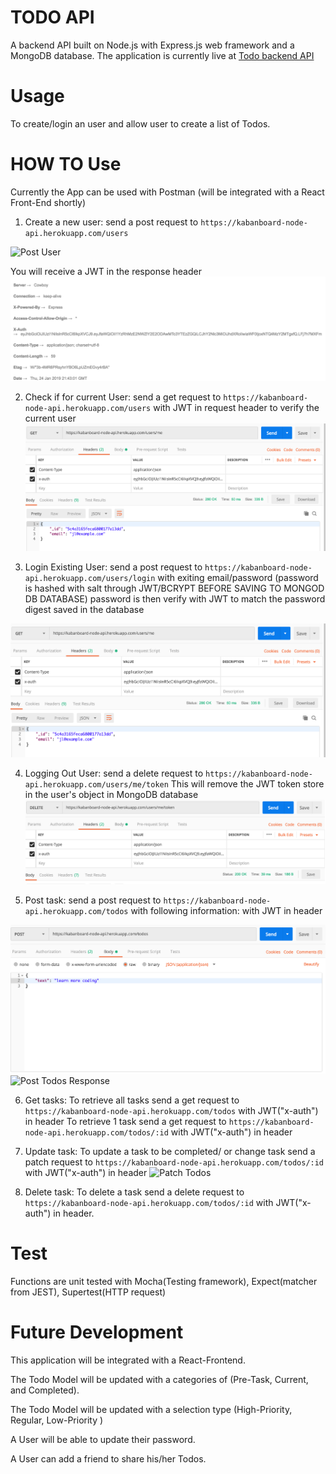 # TODO API

A backend API built on Node.js with Express.js web framework and a MongoDB database.
The application is currently live at
[Todo backend API](https://kabanboard-node-api.herokuapp.com/ "Google's Homepage")

# Usage

To create/login an user and allow user to create a list of Todos.


# HOW TO Use

Currently the App can be used with Postman (will be integrated with a React Front-End shortly)
1. Create a new user:
send a post request to `https://kabanboard-node-api.herokuapp.com/users`

![Post User](https://github.com/jyl0725/node-node-todo-api/blob/master/blob/asset/post:user.png)

You will receive a JWT in the response header
![Post User](https://github.com/jyl0725/node-todo-api/blob/master/asset/x-auth.png)

2. Check if for current User:
send a get request to `https://kabanboard-node-api.herokuapp.com/users`
with JWT in request header to verify the current user
![Check User](https://github.com/jyl0725/node-todo-api/blob/master/asset/check-user.png)

3. Login Existing User:
send a post request to `https://kabanboard-node-api.herokuapp.com/users/login`
with exiting email/password (password is hashed with salt through JWT/BCRYPT BEFORE SAVING TO MONGOD DB DATABASE)
password is then verify with JWT to match the password digest saved in the database

![Login User](https://github.com/jyl0725/node-todo-api/blob/master/asset/check-user.png)

4. Logging Out User:
send a delete request to `https://kabanboard-node-api.herokuapp.com/users/me/token`
This will remove the JWT token store in the user's object in MongoDB database
![LogOut User](https://github.com/jyl0725/node-todo-api/blob/master/asset/logout-user.png)

5. Post task:
send a post request to `https://kabanboard-node-api.herokuapp.com/todos` with following information:
with JWT in header

![Post Todos](https://github.com/jyl0725/node-todo-api/blob/master/asset/post-todos.png)
![Post Todos Response](https://github.com/jyl0725/node-todo-api/blob/master/asset/post-todos-response.png)

6. Get tasks:
To retrieve all  tasks send a get request to `https://kabanboard-node-api.herokuapp.com/todos` with JWT("x-auth") in header
To retrieve 1 task send a get request to `https://kabanboard-node-api.herokuapp.com/todos/:id` with JWT("x-auth") in header

7. Update task:
To update a task to be completed/ or change task send a patch request to `https://kabanboard-node-api.herokuapp.com/todos/:id` with JWT("x-auth") in header
![Patch Todos](https://github.com/jyl0725/node-todo-api/blob/master/asset/patch-todogits.png)

8. Delete task:
To delete a task send a delete request to `https://kabanboard-node-api.herokuapp.com/todos/:id` with JWT("x-auth") in header.

# Test
  Functions are unit tested with Mocha(Testing framework), Expect(matcher from JEST), Supertest(HTTP request)

# Future Development
This application will be integrated with a React-Frontend.

The Todo Model will be updated with a categories of (Pre-Task, Current, and Completed).

The Todo Model will be updated with a selection type (High-Priority, Regular, Low-Priority )

A User will be able to update their password.

A User can add a friend to share his/her Todos.
